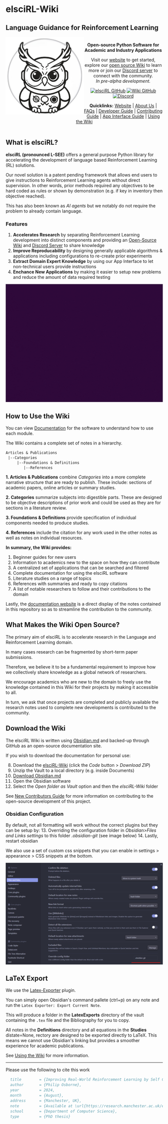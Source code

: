 # elsciRL-Wiki
## Language Guidance for Reinforcement Learning

<a href="https://elsci.org"><img src="https://raw.githubusercontent.com/pdfosborne/elsciRL-Wiki/refs/heads/main/Resources/images/elsciRL_logo_owl_cropped.png" align="left" height="250" width="250" ></a>

<div align="center">

<br>
<b>Open-source Python Software for Academic and Industry Applications</b>

Visit our <a href="https://elsci.org">website</a> to get started, explore our <a href="https://github.com/pdfosborne/elsciRL-Wiki">open source Wiki</a> to learn more or join our <a href="https://discord.gg/GgaqcrYCxt">Discord server</a> to connect with the community.
<br>
<i>In pre-alpha development.</i>
<p> </p>
</div>

<div align="center">

<a href="https://github.com/pdfosborne/elsciRL">![elsciRL GitHub](https://img.shields.io/github/stars/pdfosborne/elsciRL?style=for-the-badge&logo=github&label=elsciRL&link=https%3A%2F%2Fgithub.com%2Fpdfosborne%2FelsciRL)</a> <a href="https://github.com/pdfosborne/elsciRL-Wiki">![Wiki GitHub](https://img.shields.io/github/stars/pdfosborne/elsciRL-Wiki?style=for-the-badge&logo=github&label=elsciRL-Wiki&link=https%3A%2F%2Fgithub.com%2Fpdfosborne%2FelsciRL-Wiki)</a> <a href="https://discord.gg/GgaqcrYCxt">![Discord](https://img.shields.io/discord/1310579689315893248?style=for-the-badge&logo=discord&label=Discord&link=https%3A%2F%2Fdiscord.com%2Fchannels%2F1184202186469683200%2F1184202186998173878)</a>

<b>Quicklinks:</b> [Website](https://elsci.org) | [About Us](<./About us.md>) | [FAQs](<./FAQs.md>) | [Developer Guide](<./Developer Guide.md>) | [Contributing Guide](<./Become a Contributor.md>) | [App Interface Guide](<./App Interface Guide.md>) | [Using the Wiki](<./Docs & Wiki Guide.md>)
<br>
<br>
</div>

## What is elsciRL?

**elsciRL (pronounced L-SEE)** offers a general purpose Python library for accelerating the development of language based Reinforcement Learning (RL) solutions.

Our novel solution is a patent pending framework that allows end users to give instructions to Reinforcement Learning agents without direct supervision. In other words, prior methods required any objectives to be hard coded as rules or shown by demonstration (e.g. if key in inventory then objective reached). 

This has also been known as *AI agents* but we notably do not require the problem to already contain language.

### Features
1. **Accelerates Research** by separating Reinforcement Learning development into distinct components and providing an [Open-Source Wiki](https://github.com/pdfosborne/elsciRL-Wiki) and [Discord Server](https://discord.gg/GgaqcrYCxt) to share knowledge
2. **Improve Reproducability** by designing generally applicable algorithms & applications including configurations to re-create prior experiments
3. **Extract Domain Expert Knowledge** by using our App Interface to let non-technical users provide instructions
4. **Enchance New Applications** by making it easier to setup new problems and reduce the amount of data required testing

<div width="75%" align="center">
	<img src="https://github.com/pdfosborne/elsciRL-Wiki/blob/main/Resources/images/Agent-Performance-2.gif?raw=true" />
</div>

## How to Use the Wiki

You can view [Documentation](<Documentation/Documentation Info.md>) for the software to understand how to use each module.

The Wiki contains a complete set of notes in a hierarchy.

```
Articles & Publications
 |--Categories
	 |--Foundations & Definitions
		|--References
```

**1. Articles & Publications** combine *Categories* into a more complete narrative structure that are ready to publish. These include: sections of academic papers, online articles or summary studies.

**2. Categories** summarize subjects into digestible parts. These are designed to be objective descriptions of prior work and could be used as they are for sections in a literature review.

**3. Foundations & Definitions** provide specification of individual components needed to produce studies.

**4. References** include the citation for any work used in the other notes as well as notes on individual resources.

**In summary, the Wiki provides:**

1. Beginner guides for new users
2. Information to academics new to the space on how they can contribute
3. A centralized set of applications that can be searched and filtered
4. Complete documentation for using the elsciRL software
5. Literature studies on a range of topics
6. References with summaries and ready to copy citations
7. A list of notable researchers to follow and their contributions to the domain

Lastly, the [documentation website](https://elsci.org/) is a direct display of the notes contained in this repository so as to streamline the contribution to the community.

## What Makes the Wiki Open Source? 

The primary aim of elsciRL is to accelerate research in the Language and Reinforcement Learning domain. 

In many cases research can be fragmented by short-term paper submissions. 

Therefore, we believe it to be a fundamental requirement to improve how we collectively share knowledge as a global network of researchers. 

We encourage academics who are new to the domain to freely use the knowledge contained in this Wiki for their projects by making it accessible to all. 

In turn, we ask that once projects are completed and publicly available the research notes used to complete new developments is contributed to the community. 

## Download the Wiki

The elsciRL Wiki is written using [Obsidian.md](https://obsidian.md/) and backed-up through GitHub as an open-source documentation site. 

If you wish to download the documentation for personal use:

8. Download the [elsciRL-Wiki](https://github.com/pdfosborne/elsciRL-Wiki/tree/main) (click the *Code* button > *Download ZIP*)
9. Unzip the Vault to a local directory (e.g. inside Documents)
10. [Download Obsidian.md](https://obsidian.md/download)
11. Open the Obsidian software
12. Select the *Open folder as Vault* option and then the *elsciRL-Wiki* folder 

See [New Contributors Guide](https://elsci.org/Become+a+Contributor) for more information on contributing to the open-source development of this project.

### Obsidian Configuration

By default, not all formatting will work without the correct plugins but they can be setup by:
13. Overriding the configuration folder in *Obsidian>Files and Links settings* to this folder *.obsidian-git* (see image below)
14. Lastly, restart obsidian

We also use a set of custom css snippets that you can enable in settings > appearance > CSS snippets at the bottom.

![osbsidian\_settings](https://raw.githubusercontent.com/pdfosborne/elsciRL-Wiki/refs/heads/main/Documentation/0%20-%20Prerequisites/_images/Obsidian%20settings.png)

## LaTeX Export

We use the [Latex-Exporter](https://github.com/mscott99/latex-exporter?tab=readme-ov-file) plugin.

You can simply open Obsidian's command pallete (ctrl+p) on any note and run the `Latex Exporter: Export Current Note`. 

This will produce a folder in the **LatexExports** directory of the vault containing the `.tex` file and the Bibliography for you to copy.

All notes in the **Definitions** directory and all equations in the **Studies** distate=None, rectory are designed to be exported directly to LaTeX. This means we cannot use Obsidian's linking but provides a smoother experience for academic publications.

See [Using the Wiki](<./Docs & Wiki Guide.md>) for more information.

--- 

Please use the following to cite this work

```bibtex
  title        = {Improving Real-World Reinforcement Learning by Self Completing Human Instructions on Rule Defined Language},  
  author       = {Philip Osborne},  
  year         = 2024,  
  month        = {August},  
  address      = {Manchester, UK},  
  note         = {Available at \url{https://research.manchester.ac.uk/en/studentTheses/improving-real-world-reinforcement-learning-by-self-completing-hu}},  
  school       = {Department of Computer Science},  
  type         = {PhD thesis}
```
